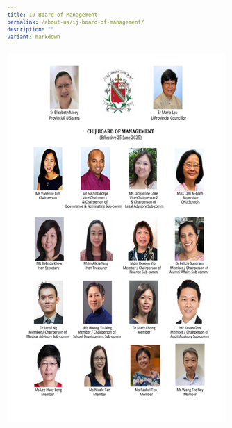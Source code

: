 ```yaml
---
title: IJ Board of Management
permalink: /about-us/ij-board-of-management/
description: ""
variant: markdown
---
```

<div class="isomer-image-wrapper">
   <img style="width: 2500px; height: 850px;" src="/images/IJ_BOM_Members_Photo_Chart__20250625_.jpg">
</div>

<p></p>